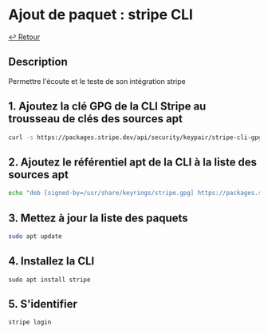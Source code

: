 # Ajout de paquet : stripe CLI

[↩️ Retour](./README.md)

## Description

Permettre l'écoute et le teste de son intégration stripe

## 1. Ajoutez la clé GPG de la CLI Stripe au trousseau de clés des sources apt

```bash
curl -s https://packages.stripe.dev/api/security/keypair/stripe-cli-gpg/public | gpg --dearmor | sudo tee /usr/share/keyrings/stripe.gpg
```

## 2. Ajoutez le référentiel apt de la CLI à la liste des sources apt

```bash
echo "deb [signed-by=/usr/share/keyrings/stripe.gpg] https://packages.stripe.dev/stripe-cli-debian-local stable main" | sudo tee -a /etc/apt/sources.list.d/stripe.list
```

## 3. Mettez à jour la liste des paquets

```bash
sudo apt update
```

## 4. Installez la CLI

```
sudo apt install stripe
```

## 5. S'identifier

```
stripe login
```
